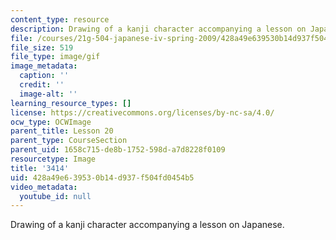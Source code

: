 ```yaml
---
content_type: resource
description: Drawing of a kanji character accompanying a lesson on Japanese.
file: /courses/21g-504-japanese-iv-spring-2009/428a49e639530b14d937f504fd0454b5_3414.gif
file_size: 519
file_type: image/gif
image_metadata:
  caption: ''
  credit: ''
  image-alt: ''
learning_resource_types: []
license: https://creativecommons.org/licenses/by-nc-sa/4.0/
ocw_type: OCWImage
parent_title: Lesson 20
parent_type: CourseSection
parent_uid: 1658c715-de8b-1752-598d-a7d8228f0109
resourcetype: Image
title: '3414'
uid: 428a49e6-3953-0b14-d937-f504fd0454b5
video_metadata:
  youtube_id: null
---
```

Drawing of a kanji character accompanying a lesson on Japanese.